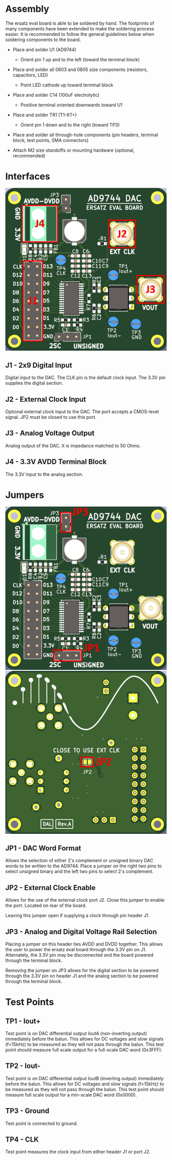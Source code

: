 # Assembly

The ersatz eval board is able to be soldered by hand. The footprints of many components have been extended to make the soldering process easier. It is recommended to follow the general guidelines below when soldering components to the board.

  - Place and solder U1 (AD9744)
    - Orient pin 1 up and to the left (toward the terminal block)
    
  - Place and solder all 0603 and 0805 size components (resistors, capacitors, LED)
    - Point LED cathode up toward terminal block
    
  - Place and solder C14 (100uF electrolytic)
    - Positive terminal oriented downwards toward U1
    
  - Place and solder TR1 (T1-6T+)
    - Orient pin 1 down and to the right (toward TP3)
    
  - Place and solder all through-hole components (pin headers, terminal block, test points, SMA connectors)
  
  - Attach M2 size standoffs or mounting hardware (optional, recommended)

# Interfaces

![Interface Diagram](https://github.com/DarkArtLabs/AD9744-Ersatz-Eval-Board-Rev.-A/blob/main/Pictures/User%20Guide%20Resources/AD9744%20Ersatz%20Eval%20Board%20Rev.%20A%20Interfaces.png)

## J1 - 2x9 Digital Input

Digital input to the DAC. The CLK pin is the default clock input. The 3.3V pin supplies the digital section. 

## J2 - External Clock Input

Optional external clock input to the DAC. The port accepts a CMOS-level signal. JP2 must be closed to use this port.

## J3 - Analog Voltage Output

Analog output of the DAC. It is impedance matched to 50 Ohms. 

## J4 - 3.3V AVDD Terminal Block

The 3.3V input to the analog section.

# Jumpers

![Jumper Diagram Front](https://github.com/DarkArtLabs/AD9744-Ersatz-Eval-Board-Rev.-A/blob/main/Pictures/User%20Guide%20Resources/AD9744%20Ersatz%20Eval%20Board%20Rev.%20A%20Jumpers%20Front.png)
![Jumper Diagram Back](https://github.com/DarkArtLabs/AD9744-Ersatz-Eval-Board-Rev.-A/blob/main/Pictures/User%20Guide%20Resources/AD9744%20Ersatz%20Eval%20Board%20Rev.%20A%20Jumpers%20Back.png)

## JP1 - DAC Word Format

Allows the selection of either 2's complement or unsigned binary DAC words to be written to the AD9744. Place a jumper on the right two pins to select unsigned binary and the left two pins to select 2's complement. 

## JP2 - External Clock Enable

Allows for the use of the external clock port J2. Close this jumper to enable the port. Located on rear of the board.

Leaving this jumper open if supplying a clock through pin header J1. 

## JP3 - Analog and Digital Voltage Rail Selection

Placing a jumper on this header ties AVDD and DVDD together. This allows the user to power the ersatz eval board through the 3.3V pin on J1. Alternately, the 3.3V pin may be disconnected and the board powered through the terminal block. 

Removing the jumper on JP3 allows for the digital section to be powered through the 3.3V pin on header J1 and the analog section to be powered through the terminal block. 

# Test Points

## TP1 - Iout+

Test point is on DAC differential output IoutA (non-inverting output) immediately before the balun. This allows for DC voltages and slow signals (f<15kHz) to be measured as they will not pass through the balun. This test point should measure full scale output for a full-scale DAC word (0x3FFF). 

## TP2 - Iout-

Test point is on DAC differential output IoutB (inverting output) immediately before the balun. This allows for DC voltages and slow signals (f<15kHz) to be measured as they will not pass through the balun. This test point should measure full scale output for a min-scale DAC word (0x0000). 

## TP3 - Ground

Test point is connected to ground.

## TP4 - CLK

Test point measures the clock input from either header J1 or port J2. 



